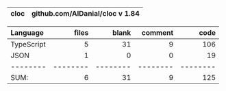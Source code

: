 cloc|github.com/AlDanial/cloc v 1.84
--- | ---

Language|files|blank|comment|code
:-------|-------:|-------:|-------:|-------:
TypeScript|5|31|9|106
JSON|1|0|0|19
--------|--------|--------|--------|--------
SUM:|6|31|9|125
